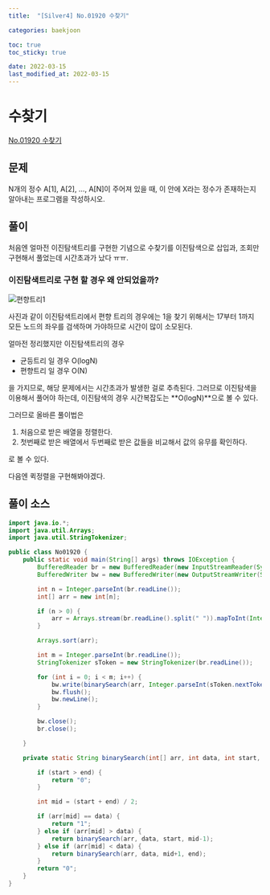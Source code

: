 ```yaml
---
title:  "[Silver4] No.01920 수찾기"

categories: baekjoon

toc: true
toc_sticky: true

date: 2022-03-15
last_modified_at: 2022-03-15
---
```


# 수찾기

[No.01920 수찾기](https://www.acmicpc.net/problem/1920)

## 문제

N개의 정수 A[1], A[2], …, A[N]이 주어져 있을 때, 이 안에 X라는 정수가 존재하는지 알아내는 프로그램을 작성하시오.

## 풀이

처음엔 얼마전 이진탐색트리를 구현한 기념으로 수찾기를 이진탐색으로 삽입과, 조회만 구현해서 풀었는데 시간초과가 났다 ㅠㅠ.  

### 이진탐색트리로 구현 할 경우 왜 안되었을까?  

![편향트리1]({{site.url}}/assets/image/2022-03-16/leftTree001.PNG)

사진과 같이 이진탐색트리에서 편향 트리의 경우에는 1을 찾기 위해서는 17부터 1까지 모든 노드의 좌우를 검색하며 가야하므로 시간이 많이 소모된다.

얼마전 정리했지만 이진탐색트리의 경우
- 균등트리 일 경우 O(logN)
- 편향트리 일 경우 O(N)

을 가지므로, 해당 문제에서는 시간초과가 발생한 걸로 추측된다. 그러므로 이진탐색을 이용해서 풀어야 하는데, 이진탐색의 경우 시간복잡도는 **O(logN)**으로 볼 수 있다.

그러므로 올바른 풀이법은
1. 처음으로 받은 배열을 정렬한다.
2. 첫번째로 받은 배열에서 두번째로 받은 값들을 비교해서 값의 유무를 확인하다.

로 볼 수 있다.

다음엔 퀵정렬을 구현해봐야겠다.

## 풀이 소스

```java
import java.io.*;
import java.util.Arrays;
import java.util.StringTokenizer;

public class No01920 {
    public static void main(String[] args) throws IOException {
        BufferedReader br = new BufferedReader(new InputStreamReader(System.in));
        BufferedWriter bw = new BufferedWriter(new OutputStreamWriter(System.out));

        int n = Integer.parseInt(br.readLine());
        int[] arr = new int[n];

        if (n > 0) {
            arr = Arrays.stream(br.readLine().split(" ")).mapToInt(Integer::parseInt).toArray();
        }

        Arrays.sort(arr);

        int m = Integer.parseInt(br.readLine());
        StringTokenizer sToken = new StringTokenizer(br.readLine());

        for (int i = 0; i < m; i++) {
            bw.write(binarySearch(arr, Integer.parseInt(sToken.nextToken()), 0, arr.length-1));
            bw.flush();
            bw.newLine();
        }

        bw.close();
        br.close();

    }

    private static String binarySearch(int[] arr, int data, int start, int end) {

        if (start > end) {
            return "0";
        }

        int mid = (start + end) / 2;

        if (arr[mid] == data) {
            return "1";
        } else if (arr[mid] > data) {
            return binarySearch(arr, data, start, mid-1);
        } else if (arr[mid] < data) {
            return binarySearch(arr, data, mid+1, end);
        }
        return "0";
    }
}
```

